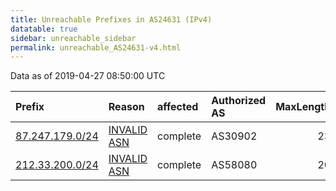 ```yaml
---
title: Unreachable Prefixes in AS24631 (IPv4)
datatable: true
sidebar: unreachable_sidebar
permalink: unreachable_AS24631-v4.html
---
```


Data as of 2019-04-27 08:50:00 UTC


<div class="datatable-begin"></div>

| Prefix                                                   | Reason                                                                                                 | affected   | Authorized AS   |   MaxLength | Anchor                                         |   unreachable /24s |
|:---------------------------------------------------------|:-------------------------------------------------------------------------------------------------------|:-----------|:----------------|------------:|:-----------------------------------------------|-------------------:|
| [87.247.179.0/24](https://stat.ripe.net/87.247.179.0/24) | [INVALID ASN](https://rpki-validator.ripe.net/announcement-preview?asn=AS24631&prefix=87.247.179.0/24) | complete   | AS30902         |          23 | [RIPE](unreachable_RIPE_NCC_RPKI_Root-v4.html) |                  1 |
| [212.33.200.0/24](https://stat.ripe.net/212.33.200.0/24) | [INVALID ASN](https://rpki-validator.ripe.net/announcement-preview?asn=AS24631&prefix=212.33.200.0/24) | complete   | AS58080         |          20 | [RIPE](unreachable_RIPE_NCC_RPKI_Root-v4.html) |                  1 |

<div class="datatable-end"></div>